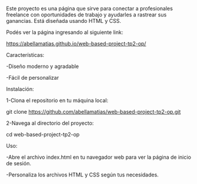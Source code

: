 Este proyecto es una página que sirve para conectar a profesionales freelance con oportunidades de trabajo y ayudarles a rastrear sus ganancias. Está diseñada usando HTML y CSS.

Podés ver la página ingresando al siguiente link:

https://abellamatias.github.io/web-based-project-tp2-op/

Características:

-Diseño moderno y agradable

-Fácil de personalizar

Instalación:

1-Clona el repositorio en tu máquina local:

git clone https://github.com/abellamatias/web-based-project-tp2-op.git

2-Navega al directorio del proyecto:

cd web-based-project-tp2-op

Uso:

-Abre el archivo index.html en tu navegador web para ver la página de inicio de sesión.

-Personaliza los archivos HTML y CSS según tus necesidades.
